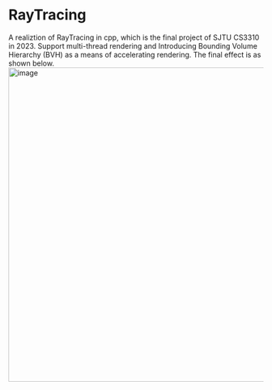 # RayTracing
A realiztion of RayTracing in cpp, which is the final project of SJTU CS3310 in 2023.
Support multi-thread rendering and Introducing Bounding Volume Hierarchy (BVH) as a means of accelerating rendering.
The final effect is as shown below.
<img width="620" alt="image" src="https://github.com/user-attachments/assets/a207c480-12fa-4f17-bceb-7e6931313146">
